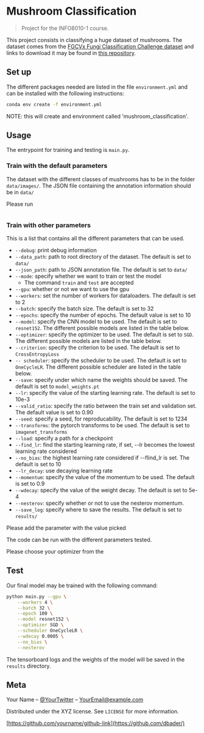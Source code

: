 # Mushroom Classification

> Project for the INFO8010-1 course.

This project consists in classifying a huge dataset of mushrooms. 
The dataset comes from the [FGCVx Fungi Classification Challenge dataset](https://www.kaggle.com/c/fungi-challenge-fgvc-2018/overview) 
and links to download it may be found in [this repository](https://github.com/visipedia/fgvcx_fungi_comp#data).


## Set up

The different packages needed are listed in the file `environment.yml` and can be installed with the following instructions: 

```sh
conda env create -f environment.yml
```

NOTE: this will create and environment called 'mushroom_classification'.

## Usage 

The entrypoint for training and testing is `main.py`.

### Train with the default parameters

The dataset with the different classes of mushrooms has to be in the folder `data/images/`.
The JSON file containing the annotation information should be in `data/`

Please run
```sh

```

### Train with other parameters

This is a list that contains all the different parameters that can be used.
- `--debug`: print debug information
- `--data_path`: path to root directory of the dataset. The default is set to `data/`
- `--json_path`: path to JSON annotation file. The default is set to `data/`
- `--mode`: specify whether we want to train or test the model
	- The command `train` and `test` are accepted
- `--gpu`: whether or not we want to use the gpu
- `--workers`: set the number of workers for dataloaders. The default is set to 2
- `--batch`: specify the batch size. The default is set to 32
- `--epochs`: specify the number of epochs. The default value is set to 10
- `--model`: specify the CNN model to be used. The default is set to `resnet152`. The different possible models are listed in the table below.
- `--optimizer`: specify the optimizer to be used. The default is set to `SGD`. The different possible models are listed in the table below.
- `--criterion`: specify the criterion to be used. The default is set to `CrossEntropyLoss`
- `-- scheduler`: specify the scheduler to be used. The default is set to `OneCycleLR`. The different possible scheduler are listed in the table below.
- `--save`: specify under which name the weights should be saved. The default is set to `model_weights.pt`
- `--lr`: specify the value of the starting learning rate. The default is set to 10e-3
- `--valid_ratio`: specify the ratio between the train set and validation set. The default value is set to 0.90
- `--seed`: specify a seed, for reproducability. The default is set to 1234
- `--transforms`: the pytorch transforms to be used. The default is set to `imagenet_transforms`
- `--load`: specify  a path for a checkpoint
- `--find_lr`: find the starting learning rate, if set, --lr becomes the lowest learning rate considered
- `--no_bias`: the highest learning rate considered if --flind_lr is set. The default is set to 10
- `--lr_decay`: use decaying learning rate
- `--momentum`: specify the value of the momentum to be used. The default is set to 0.9
- `--wdecay`: specify the value of the weight decay. The default is set to 5e-4
- `--nesterov`: specify whether or not to use the nesterov momentum. 
- `--save_log`: specify where to save  the results. The default is set to `results/`




Please add the parameter with the value picked 

The code can be run with the different parameters tested.

Please choose your optimizer from the 

## Test

Our final model may be trained with the following command:
```sh
python main.py --gpu \
	--workers 4 \
	--batch 32 \
	--epoch 100 \
	--model resnet152 \
	--optimizer SGD \
	--scheduler OneCycleLR \
	--wdecay 0.0005 \
	--no_bias \
	--nesterov
```
The tensorboard logs and the weights of the model will be saved in the `results` directory.
## Meta

Your Name – [@YourTwitter](https://twitter.com/dbader_org) – YourEmail@example.com

Distributed under the XYZ license. See ``LICENSE`` for more information.

[https://github.com/yourname/github-link](https://github.com/dbader/)


<!-- Markdown link & img dfn's -->
[npm-image]: https://img.shields.io/npm/v/datadog-metrics.svg?style=flat-square
[npm-url]: https://npmjs.org/package/datadog-metrics
[npm-downloads]: https://img.shields.io/npm/dm/datadog-metrics.svg?style=flat-square
[travis-image]: https://img.shields.io/travis/dbader/node-datadog-metrics/master.svg?style=flat-square
[travis-url]: https://travis-ci.org/dbader/node-datadog-metrics
[wiki]: https://github.com/yourname/yourproject/wiki
